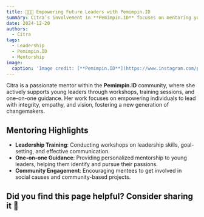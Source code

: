 ```yaml
---
title: 👩🏼‍🏫 Empowering Future Leaders with Pemimpin.ID
summary: Citra’s involvement in **Pemimpin.ID** focuses on mentoring young leaders and equipping them with the skills needed to make a positive impact in their communities.
date: 2024-12-20
authors:
  - Citra
tags:
  - Leadership
  - Pemimpin.ID
  - Mentorship
image:
  caption: 'Image credit: [**Pemimpin.ID**](https://www.instagram.com/pemimpin.indonesia/)'
---
```


Citra is a passionate mentor within the **Pemimpin.ID** community, where she actively supports young leaders through workshops, training sessions, and one-on-one guidance. Her work focuses on empowering individuals to lead with integrity, empathy, and vision, fostering a new generation of changemakers.

## Mentoring Highlights

- **Leadership Training**: Conducting workshops on leadership skills, goal-setting, and effective communication.
- **One-on-one Guidance**: Providing personalized mentorship to young leaders, helping them identify and pursue their passions.
- **Community Engagement**: Encouraging mentees to get involved in social causes and community-based projects.

## Did you find this page helpful? Consider sharing it 🙌
